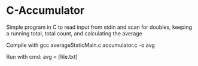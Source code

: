 # C-Accumulator
Simple program in C to read input from stdin and scan for doubles, keeping a running total, total count, and calculating the average

Compile with gcc averageStaticMain.c accumulator.c -o avg

Run with cmd: avg < [file.txt]
